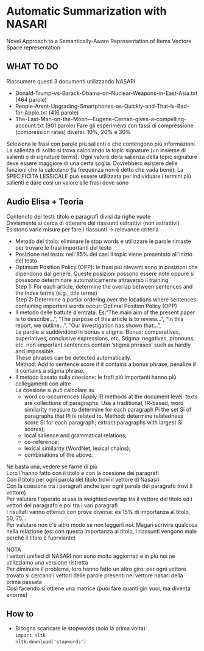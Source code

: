 # Automatic Summarization with NASARI
Novel Approach to a Semantically-Aware Representation of Items
Vectore Space representation

## WHAT TO DO
Riassumere questi 3 documenti utilizzando NASARI
- Donald-Trump-vs-Barack-Obama-on-Nuclear-Weapons-in-East-Asia.txt (464 parole)
- People-Arent-Upgrading-Smartphones-as-Quickly-and-That-Is-Bad-for-Apple.txt (416 parole)
- The-Last-Man-on-the-Moon—Eugene-Cernan-gives-a-compelling-account.txt (901 parole)
Fare gli esperimenti con tassi di compressione (compression rates) diversi: 10%, 20% e 30%

Seleziona le frasi con parole più salienti o che contengono più informazioni
La salienza di solito si trova calcolando la topic signature (un insieme di salienti o di signature terms).
Ogni valore della salienza della topic signature deve essere maggiore di una certa soglia. Dovrebbero esistere delle funzioni che la calcolano (la frequenza non è detto che vada bene).
La SPECIFICITA LESSICALE può essere utilizzata per individuare i termini più salienti e dare così un valore alle frasi dove sono

## Audio Elisa + Teoria
Contenuto dei testi: titolo e paragrafi divisi da righe vuote  
Ovviamente si cerca di ottenere dei riassunti estrattivi (non astrattivi)  
Esistono varie misure per fare i riassunti -> relevance criteria
- Metodo del titolo: eliminare le stop words e utilizzare le parole rimaste per trovare le frasi importanti del testo
- Posizione nel testo: nell'85% dei casi il topic viene presentato all'inizio del testo
- Optimum Position Policy (OPP): le frasi più rilevanti sono in posizioni che dipendono dal genere. Queste posizioni possono essere note oppure si posssono determinare automaticamente attraverso il training  
Step 1: For each article, determine the overlap
between sentences and the index terms (e.g., title
terms)  
Step 2: Determine a partial ordering over the
locations where sentences containing important
words occur: Optimal Position Policy (OPP)
- Il metodo delle battute d'entrata. Es:“The main aim of the present paper is to describe…”,
“The purpose of this article is to review…”,
“In this report, we outline…”,
“Our investigation has shown that…”,  
Le parole si suddividono in bonus e stigma. Bonus: comparatives, superlatives, conclusive expressions, etc.
Stigma: negatives, pronouns, etc. non-important sentences contain
‘stigma phrases’ such as hardly and impossible.  
These phrases can be detected automatically.  
Method: Add to sentence score if it contains a bonus phrase,
penalize if it contains a stigma phrase.
- Il metodo basato sulla coesione: le frafi più importanti hanno più collegamenti con altre  
La coesione si può calcolare su  
  - word co-occurrences (Apply IR methods at the document level: texts
are collections of paragraphs. Use a traditional, IR-based, word similarity measure to
determine for each paragraph Pi the set Si of
paragraphs that Pi is related to. Method: determine relatedness score Si for each paragraph; extract paragraphs with largest Si scores);
  - local salience and grammatical relations;
  - co-reference;
  - lexical similarity (WordNet, lexical chains);
  - combinations of the above.

Ne basta una, vedere se farne di più  
Loro l'hanno fatto con il titolo e con la coesione dei paragrafi  
Con il titolo per ogni parola del titolo trovi il vettore di Nasasri  
Con la coesione tra i paragrafi anche (per ogni parola del paragrafo trovi il vettore)  
Per valutare l'operato si usa la weighted overlap tra il vettore del titolo ed i vettori del paragrafo
e poi tra i vari paragrafi  
I risultati vanno ottenuti con prove diverse: es 15% di importanza al titolo, 50, 75...  
Per valutare non c'è altro modo se non leggerli noi.
Magari scrivire qualcosa nella relazione (es: con questa importanza al titolo, i riassunti vengono male perché il titolo è fuorviante)   

NOTA  
I vettori unified di NASARI non sono molto aggiornati e in più noi ne utilizziamo una versione ristretta  
Per diminuire il problema, loro hanno fatto un altro giro: per ogni vettore trovato si cercano i vettori delle parole presenti nel vettore nasari della prima passata  
Così facendo si ottiene una matrice (puoi fare quanti giri vuoi, ma diventa enorme)

## How to
- Bisogna scaricare le stopwords (solo la prima volta):  
`import nltk`  
`nltk.download('stopwords')`